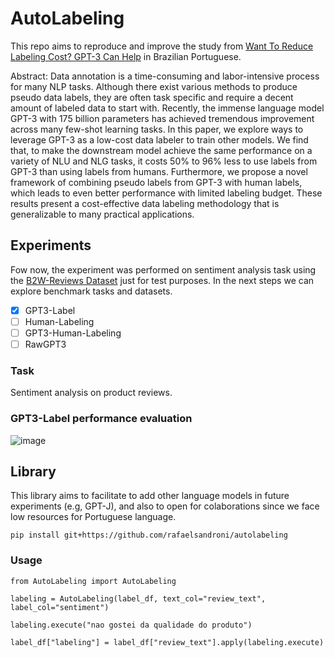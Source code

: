 # AutoLabeling

This repo aims to reproduce and improve the study from [Want To Reduce Labeling Cost? GPT-3 Can Help](https://arxiv.org/pdf/2108.13487.pdf) in Brazilian Portuguese.

Abstract: Data annotation is a time-consuming and labor-intensive process for many NLP tasks. Although there exist various methods to produce pseudo data labels, they are often task specific and require a decent amount of labeled data to start with. Recently, the immense language model GPT-3 with 175 billion parameters has achieved tremendous improvement across many few-shot learning tasks. In this paper, we explore ways to leverage GPT-3 as a low-cost data labeler to train other models. We find that, to make the downstream model achieve the same performance on a variety of NLU and NLG tasks, it costs 50% to 96% less to use labels from GPT-3 than using labels from humans. Furthermore, we propose a novel framework of combining pseudo labels from GPT-3 with human labels, which leads to even better performance with limited labeling budget. These results present a cost-effective data labeling methodology that is generalizable to many practical applications.


## Experiments

Fow now, the experiment was performed on sentiment analysis task using the [B2W-Reviews Dataset](https://github.com/b2wdigital/b2w-reviews01) just for test purposes. In the next steps we can explore benchmark tasks and datasets.

- [x] GPT3-Label
- [ ] Human-Labeling
- [ ] GPT3-Human-Labeling
- [ ] RawGPT3

### Task

Sentiment analysis on product reviews.

### GPT3-Label performance evaluation
![image](https://user-images.githubusercontent.com/6341659/135017480-5282d148-f94b-4d26-9505-09fc25293cdb.png)


## Library 

This library aims to facilitate to add other language models in future experiments (e.g, GPT-J), and also to open for colaborations since we face low resources for Portuguese language.

```
pip install git+https://github.com/rafaelsandroni/autolabeling
```

### Usage

```
from AutoLabeling import AutoLabeling

labeling = AutoLabeling(label_df, text_col="review_text", label_col="sentiment")

labeling.execute("nao gostei da qualidade do produto")

label_df["labeling"] = label_df["review_text"].apply(labeling.execute)
```




